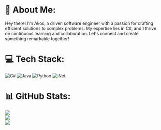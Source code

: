 # 💫 About Me:
Hey there! I'm Akos, a driven software engineer with a passion for crafting efficient solutions to complex problems. My expertise lies in C#, and I thrive on continuous learning and collaboration. Let's connect and create something remarkable together!


# 💻 Tech Stack:
![C#](https://img.shields.io/badge/c%23-%23239120.svg?style=flat&logo=csharp&logoColor=white) ![Java](https://img.shields.io/badge/java-%23ED8B00.svg?style=flat&logo=openjdk&logoColor=white) ![Python](https://img.shields.io/badge/python-3670A0?style=flat&logo=python&logoColor=ffdd54) ![.Net](https://img.shields.io/badge/.NET-5C2D91?style=flat&logo=.net&logoColor=white)
# 📊 GitHub Stats:
![](https://github-readme-stats.vercel.app/api?username=akoskissak&theme=dark&hide_border=false&include_all_commits=false&count_private=false)<br/>
![](https://github-readme-streak-stats.herokuapp.com/?user=akoskissak&theme=dark&hide_border=false)<br/>
![](https://github-readme-stats.vercel.app/api/top-langs/?username=akoskissak&theme=dark&hide_border=false&include_all_commits=false&count_private=false&layout=compact)
